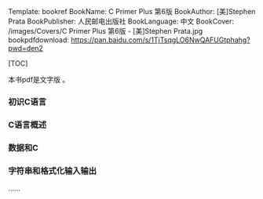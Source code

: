 Template: bookref
BookName: C Primer Plus 第6版
BookAuthor: [美]Stephen Prata
BookPublisher: 人民邮电出版社
BookLanguage: 中文
BookCover: /images/Covers/C Primer Plus 第6版 - [美]Stephen Prata.jpg
bookpdfdownload: https://pan.baidu.com/s/1TjTsqgLO6NwQAFUGtphahg?pwd=den2



[TOC]

本书pdf是文字版 。


### 初识C语言
### C语言概述
### 数据和C
### 字符串和格式化输入输出

......

